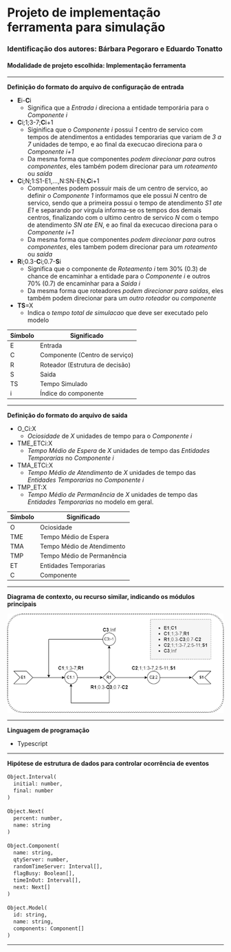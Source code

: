
  

# Projeto de implementação ferramenta para simulação

### Identificação dos autores: Bárbara Pegoraro e Eduardo Tonatto


#### Modalidade de projeto escolhida: Implementação ferramenta

---

**Definição do formato do arquivo de configuração de entrada**

* **E**i-**C**i
  * Significa que a *Entrada i* direciona a entidade temporária para o *Componente i*
* **C**i;1;3-7;**C**i+1
  * Siginifica que o *Componente i* possui *1* centro de servico com tempos de atendimentos a entidades temporarias que variam de *3 a 7* unidades de tempo, e ao final da execucao direciona para o *Componente i+1*
  * Da mesma forma que componentes *podem direcionar para* outros *componentes*, eles também podem direcionar para um *roteamento* ou *saída*
* **C**i;N;1:S1-E1,...,N:SN-EN;**C**i+1
  * Componentes podem possuir mais de um centro de servico, ao definir o *Componente 1* informamos que ele possui *N* centro de servico, sendo que a primeira possui o tempo de atendimento *S1 ate E1* e separando por virgula informa-se os tempos dos demais centros, finalizando com o ultimo centro de servico *N* com o tempo de atendimento *SN ate EN*, e ao final da execucao direciona para o *Componente i+1*
  * Da mesma forma que componentes *podem direcionar para* outros *componentes*, eles tambem podem direcionar para um *roteamento* ou *saida*
* **R**i;0.3-**C**i;0.7-**S**i
  * Significa que o componente de *Roteamento i* tem 30% (0.3) de chance de encaminhar a entidade para o *Componente i* e outros 70% (0.7) de encaminhar para a *Saida i*
  * Da mesma forma que roteadores *podem direcionar para saidas*, eles também podem direcionar para um *outro roteador* ou *componente*
* **TS**=X
  * Indica o *tempo total de simulacao* que deve ser executado pelo modelo

Símbolo   | Significado
--------- | ------
E | Entrada
C | Componente (Centro de serviço)
R | Roteador (Estrutura de decisão)
S | Saida
TS | Tempo Simulado
i | Índice do componente

---

**Definição do formato do arquivo de saida**

* O_Ci:X
  * *Ociosidade* de *X* unidades de tempo para o *Componente i*
* TME_ETCi:X
  * *Tempo Médio de Espera* de *X* unidades de tempo das *Entidades Temporarias* no *Componente i*
* TMA_ETCi:X
  * *Tempo Médio de Atendimento* de *X* unidades de tempo das *Entidades Temporarias* no *Componente i*
* TMP_ET:X
  * *Tempo Médio de Permanência* de *X* unidades de tempo das *Entidades Temporarias* no modelo em geral.

Símbolo   | Significado
--------- | ------
O | Ociosidade
TME | Tempo Médio de Espera
TMA | Tempo Médio de Atendimento
TMP | Tempo Médio de Permanência
ET | Entidades Temporarias
C | Componente

---

**Diagrama de contexto, ou recurso similar, indicando os módulos principais**

![Diagrama](https://raw.githubusercontent.com/EdTonatto/UFFS-2022.1-Modelagem_e_simulacao/main/docs/Diagrama.png)

---

**Linguagem de programação**

* Typescript

---

**Hipótese de estrutura de dados para controlar ocorrência de eventos**
<pre><code>Object.Interval(
  initial: number,
  final: number
)

Object.Next(
  percent: number,
  name: string
)

Object.Component(
  name: string,
  qtyServer: number,
  randomTimeServer: Interval[],
  flagBusy: Boolean[],
  timeInOut: Interval[],
  next: Next[]
)

Object.Model(
  id: string,
  name: string,
  components: Component[]
)</pre></code>
---
